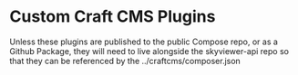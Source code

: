 # Custom Craft CMS Plugins

Unless these plugins are published to the public Compose repo, or as a Github Package, they will need to live alongside the skyviewer-api repo so that they can be referenced by the ../craftcms/composer.json